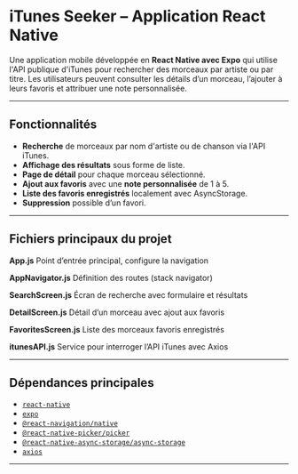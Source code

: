 # iTunes Seeker – Application React Native

Une application mobile développée en **React Native avec Expo** qui utilise l'API publique d'iTunes pour rechercher des morceaux par artiste ou par titre. Les utilisateurs peuvent consulter les détails d’un morceau, l’ajouter à leurs favoris et attribuer une note personnalisée.

---

## Fonctionnalités

-  **Recherche** de morceaux par nom d'artiste ou de chanson via l'API iTunes.
-  **Affichage des résultats** sous forme de liste.
-  **Page de détail** pour chaque morceau sélectionné.
-  **Ajout aux favoris** avec une **note personnalisée** de 1 à 5.
-  **Liste des favoris enregistrés** localement avec AsyncStorage.
-  **Suppression** possible d’un favori.

---

##  Fichiers principaux du projet

**App.js** Point d’entrée principal, configure la navigation

**AppNavigator.js** Définition des routes (stack navigator)

**SearchScreen.js** Écran de recherche avec formulaire et résultats

**DetailScreen.js** Détail d’un morceau avec ajout aux favoris

**FavoritesScreen.js** Liste des morceaux favoris enregistrés

**itunesAPI.js** Service pour interroger l’API iTunes avec Axios

---

## Dépendances principales

- [`react-native`](https://reactnative.dev/)
- [`expo`](https://expo.dev/)
- [`@react-navigation/native`](https://reactnavigation.org/)
- [`@react-native-picker/picker`](https://github.com/react-native-picker/picker)
- [`@react-native-async-storage/async-storage`](https://react-native-async-storage.github.io/async-storage/)
- [`axios`](https://axios-http.com/)

---